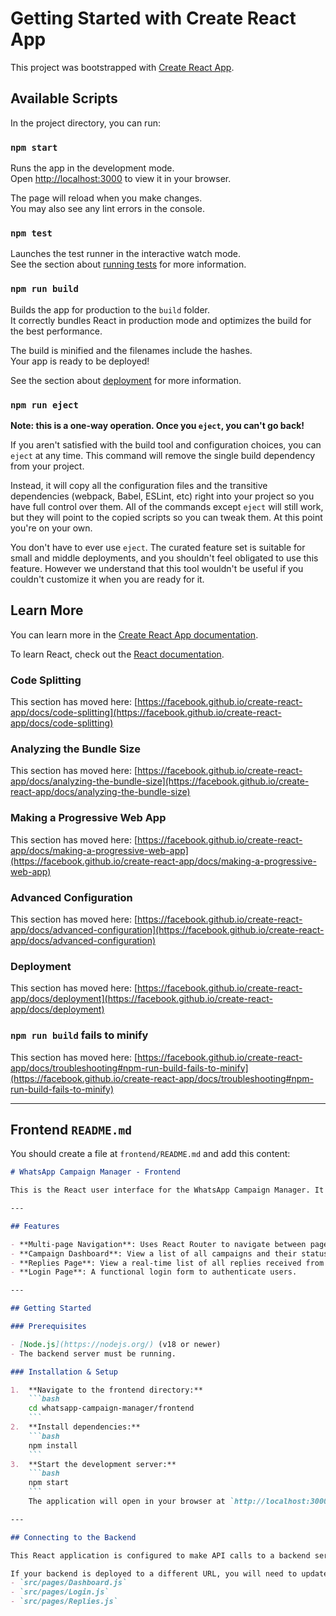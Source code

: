 # Getting Started with Create React App

This project was bootstrapped with [Create React App](https://github.com/facebook/create-react-app).

## Available Scripts

In the project directory, you can run:

### `npm start`

Runs the app in the development mode.\
Open [http://localhost:3000](http://localhost:3000) to view it in your browser.

The page will reload when you make changes.\
You may also see any lint errors in the console.

### `npm test`

Launches the test runner in the interactive watch mode.\
See the section about [running tests](https://facebook.github.io/create-react-app/docs/running-tests) for more information.

### `npm run build`

Builds the app for production to the `build` folder.\
It correctly bundles React in production mode and optimizes the build for the best performance.

The build is minified and the filenames include the hashes.\
Your app is ready to be deployed!

See the section about [deployment](https://facebook.github.io/create-react-app/docs/deployment) for more information.

### `npm run eject`

**Note: this is a one-way operation. Once you `eject`, you can't go back!**

If you aren't satisfied with the build tool and configuration choices, you can `eject` at any time. This command will remove the single build dependency from your project.

Instead, it will copy all the configuration files and the transitive dependencies (webpack, Babel, ESLint, etc) right into your project so you have full control over them. All of the commands except `eject` will still work, but they will point to the copied scripts so you can tweak them. At this point you're on your own.

You don't have to ever use `eject`. The curated feature set is suitable for small and middle deployments, and you shouldn't feel obligated to use this feature. However we understand that this tool wouldn't be useful if you couldn't customize it when you are ready for it.

## Learn More

You can learn more in the [Create React App documentation](https://facebook.github.io/create-react-app/docs/getting-started).

To learn React, check out the [React documentation](https://reactjs.org/).

### Code Splitting

This section has moved here: [https://facebook.github.io/create-react-app/docs/code-splitting](https://facebook.github.io/create-react-app/docs/code-splitting)

### Analyzing the Bundle Size

This section has moved here: [https://facebook.github.io/create-react-app/docs/analyzing-the-bundle-size](https://facebook.github.io/create-react-app/docs/analyzing-the-bundle-size)

### Making a Progressive Web App

This section has moved here: [https://facebook.github.io/create-react-app/docs/making-a-progressive-web-app](https://facebook.github.io/create-react-app/docs/making-a-progressive-web-app)

### Advanced Configuration

This section has moved here: [https://facebook.github.io/create-react-app/docs/advanced-configuration](https://facebook.github.io/create-react-app/docs/advanced-configuration)

### Deployment

This section has moved here: [https://facebook.github.io/create-react-app/docs/deployment](https://facebook.github.io/create-react-app/docs/deployment)

### `npm run build` fails to minify

This section has moved here: [https://facebook.github.io/create-react-app/docs/troubleshooting#npm-run-build-fails-to-minify](https://facebook.github.io/create-react-app/docs/troubleshooting#npm-run-build-fails-to-minify)

***
## Frontend `README.md`

You should create a file at `frontend/README.md` and add this content:

```markdown
# WhatsApp Campaign Manager - Frontend

This is the React user interface for the WhatsApp Campaign Manager. It provides a dashboard to create and send campaigns, view incoming replies, and manage user authentication.

---

## Features

- **Multi-page Navigation**: Uses React Router to navigate between pages.
- **Campaign Dashboard**: View a list of all campaigns and their statuses. Create new campaigns via a form and send them with a button click.
- **Replies Page**: View a real-time list of all replies received from users.
- **Login Page**: A functional login form to authenticate users.

---

## Getting Started

### Prerequisites

- [Node.js](https://nodejs.org/) (v18 or newer)
- The backend server must be running.

### Installation & Setup

1.  **Navigate to the frontend directory:**
    ```bash
    cd whatsapp-campaign-manager/frontend
    ```
2.  **Install dependencies:**
    ```bash
    npm install
    ```
3.  **Start the development server:**
    ```bash
    npm start
    ```
    The application will open in your browser at `http://localhost:3000`.

---

## Connecting to the Backend

This React application is configured to make API calls to a backend server running on `http://localhost:5001`. Please ensure the backend server is running before starting the frontend application.

If your backend is deployed to a different URL, you will need to update the `fetch` URLs in the following files:
- `src/pages/Dashboard.js`
- `src/pages/Login.js`
- `src/pages/Replies.js`